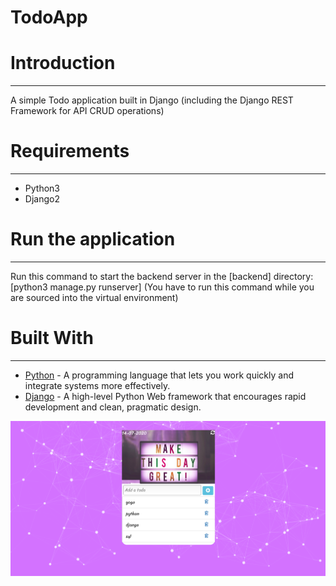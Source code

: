 # TodoApp
<h1>Introduction</h1>
<hr>
<p>A simple Todo application built in Django (including the Django REST Framework for API CRUD operations)</p>
<h1>Requirements</h1>
<hr>
<p><ul>
  <li>Python3</li>
  <li>Django2</li></ul></p>
<h1>Run the application</h1>
<hr>
<p>Run this command to start the backend server in the [backend] directory: [python3 manage.py runserver] (You have to run this command while you are sourced into the virtual environment)</p>
<h1>Built With</h1>
<hr>
<p><ul>
  <li><a href="https://www.python.org/">Python</a> - A programming language that lets you work quickly and integrate systems more effectively.</li>
  <li><a href="https://www.djangoproject.com/">Django</a> - A high-level Python Web framework that encourages rapid development and clean, pragmatic design.</li>
</ul></p>
<img src="todolist.png">

